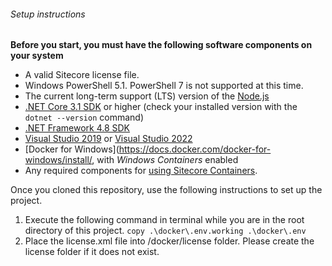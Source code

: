 ###### Setup instructions
**Before you start, you must have the following software components on your system**
- A valid Sitecore license file.
- Windows PowerShell 5.1. PowerShell 7 is not supported at this time.
- The current long-term support (LTS) version of the [Node.js](https://nodejs.org/)
- [.NET Core 3.1 SDK](https://dotnet.microsoft.com/download/dotnet-core/3.1) or higher (check your installed version with the `dotnet --version` command)
- [.NET Framework 4.8 SDK](https://dotnet.microsoft.com/download/dotnet-framework/net48)
- [Visual Studio 2019](https://visualstudio.microsoft.com/downloads/) or [Visual Studio 2022](https://visualstudio.microsoft.com/downloads/)
- [Docker for Windows](https://docs.docker.com/docker-for-windows/install/, with *Windows Containers* enabled
- Any required components for [using Sitecore Containers](https://doc.sitecore.com/xp/en/developers/102/developer-tools/en/set-up-the-environment.html).

Once you cloned this repository, use the following instructions to set up the project.
1. Execute the following command in terminal while you are in the root directory of this project.
 `copy .\docker\.env.working .\docker\.env`
2. Place the license.xml file into <root>/docker/license folder. Please create the license folder if it does not exist. 